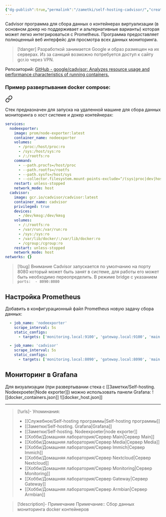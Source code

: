 ```yaml
---
{"dg-publish":true,"permalink":"/zametki/self-hosting-cadvisor/","created":"2024-09-10 23:59","updated":"2024-10-10T00:49:24+03:00"}
---
```


Сadvisor программа для сбора данных о контейнерах виртуализации (в основном докер но поддерживает и альтернативные варианты) которая может легко интегрироваться с Prometheus. Программа предоставляет полноценный веб интерфейс для просмотра всех данных мониторинга.

> [!danger]
> Разработкой занимается Google и образ размещен на их серверах. Из за санкций возможно потребуется доступ к сайту gcr.io через VPN.

Репозиторий: [GitHub - google/cadvisor: Analyzes resource usage and performance characteristics of running containers.](https://github.com/google/cadvisor)

### Пример развертывания docker compose: 

<div class="transclusion internal-embed is-loaded"><a class="markdown-embed-link" href="/docker-compose/monitoring-node/" aria-label="Open link"><svg xmlns="http://www.w3.org/2000/svg" width="24" height="24" viewBox="0 0 24 24" fill="none" stroke="currentColor" stroke-width="2" stroke-linecap="round" stroke-linejoin="round" class="svg-icon lucide-link"><path d="M10 13a5 5 0 0 0 7.54.54l3-3a5 5 0 0 0-7.07-7.07l-1.72 1.71"></path><path d="M14 11a5 5 0 0 0-7.54-.54l-3 3a5 5 0 0 0 7.07 7.07l1.71-1.71"></path></svg></a><div class="markdown-embed">





Стек предназначен для запуска на удаленной машине для сбора данных мониторинга о хост системе и докер контейнерах:

```yaml
services:
  nodeexporter:
    image: prom/node-exporter:latest
    container_name: nodeexporter
    volumes:
      - /proc:/host/proc:ro
      - /sys:/host/sys:ro
      - /:/rootfs:ro
    command:
      - --path.procfs=/host/proc
      - --path.rootfs=/rootfs
      - --path.sysfs=/host/sys
      - --collector.filesystem.mount-points-exclude=^/(sys|proc|dev|host|etc)($|/)
    restart: unless-stopped
    network_mode: host
  cadvisor:
    image: gcr.io/cadvisor/cadvisor:latest
    container_name: cadvisor
    privileged: true
    devices:
      - /dev/kmsg:/dev/kmsg
    volumes:
      - /:/rootfs:ro
      - /var/run:/var/run:ro
      - /sys:/sys:ro
      - /var/lib/docker/:/var/lib/docker:ro
      - /cgroup:/cgroup:ro
    restart: unless-stopped
    network_mode: host
networks: {}
```

> [!bug] Внимание
> Сadvisor запускается по умолчанию на порту 8080 который может быть занят в системе, для работы его может быть необходимо переопределить. В режиме bridge с указанием  `ports:  - 8090:8080`

</div></div>


## Настройка Prometheus

Добавить в конфигурационный файл Prometheus новую задачу сбора данных:
```yaml
  - job_name: 'nodeexporter'
    scrape_interval: 5s
    static_configs:
      - targets: ['monitoring.local:9100', 'gateway.local:9100', 'main.local:9100', 'nextcloud.local:9100', 'media.local:9100', 'immich.local:9100', 'armbian.local:9100']

  - job_name: 'cadvisor'
    scrape_interval: 5s
    static_configs:
      - targets: ['monitoring.local:8090', 'gateway.local:8090', 'main.local:8090', 'nextcloud.local:8090', 'media.local:8090', 'immich.local:8090', 'armbian.local:8090']

```

## Мониторинг в Grafana

Для визуализации (при развертывании стека с [[Заметки/Self-hosting. Nodeexpoeter\|Node exporter]]) можно использовать панели Grafana:
![[docker_containers.json]]
![[docker_host.json]]

---
> [!urls]- Упоминания:
> - [[Служебное/Self-hosting программы\|Self-hosting программы]]
> - [[Заметки/Self-hosting. Grafana\|Grafana]]
> - [[Заметки/Self-hosting. Nodeexpoeter\|node exporter]]
> - [[Хобби/Домашняя лаборатория/Сервер Main\|Сервер Main]]
> - [[Хобби/Домашняя лаборатория/Сервер Media\|Сервер Media]]
> - [[Хобби/Домашняя лаборатория/Сервер Immich\|Сервер Immich]]
> - [[Хобби/Домашняя лаборатория/Сервер Nextcloud\|Сервер Nextcloud]]
> - [[Хобби/Домашняя лаборатория/Сервер Monitoring\|Сервер Monitoring]]
> - [[Хобби/Домашняя лаборатория/Сервер Gateway\|Сервер Gateway]]
> - [[Хобби/Домашняя лаборатория/Сервер Armbian\|Сервер Armbian]]

> [!description]- Примечание
> Примечание:: Сбор данных мониторинга docker контейнеров
